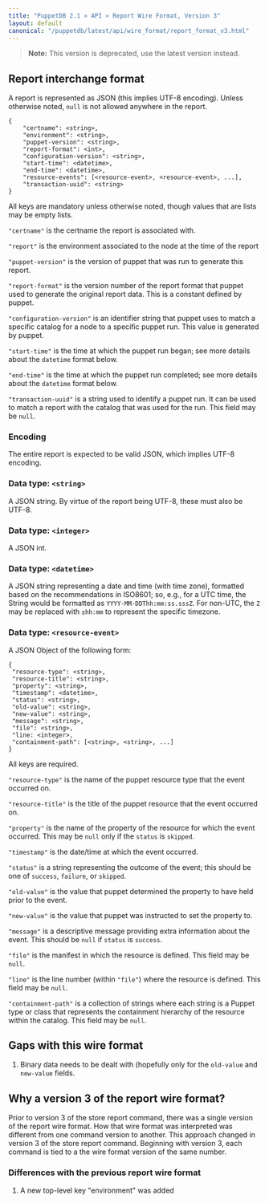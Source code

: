 ```yaml
---
title: "PuppetDB 2.1 » API » Report Wire Format, Version 3"
layout: default
canonical: "/puppetdb/latest/api/wire_format/report_format_v3.html"
---
```


> **Note:** This version is deprecated, use the latest version instead.

## Report interchange format

A report is represented as JSON (this implies UTF-8 encoding). Unless
otherwise noted, `null` is not allowed anywhere in the report.

    {
        "certname": <string>,
        "environment": <string>,
        "puppet-version": <string>,
        "report-format": <int>,
        "configuration-version": <string>,
        "start-time": <datetime>,
        "end-time": <datetime>,
        "resource-events": [<resource-event>, <resource-event>, ...],
        "transaction-uuid": <string>
    }

All keys are mandatory unless otherwise noted, though values that are lists may be empty lists.

`"certname"` is the certname the report is associated with.

`"report"` is the environment associated to the node at the time of the report

`"puppet-version"` is the version of puppet that was run to generate this report.

`"report-format"` is the version number of the report format that puppet used
to generate the original report data.  This is a constant defined by puppet.

`"configuration-version"` is an identifier string that puppet uses to match a
specific catalog for a node to a specific puppet run.  This value is
generated by puppet.

`"start-time"` is the time at which the puppet run began; see more details about
the `datetime` format below.

`"end-time"` is the time at which the puppet run completed; see more details about
the `datetime` format below.

`"transaction-uuid"` is a string used to identify a puppet run.  It can be used to
match a report with the catalog that was used for the run.  This field may be `null`.

### Encoding

The entire report is expected to be valid JSON, which implies UTF-8
encoding.

### Data type: `<string>`

A JSON string. By virtue of the report being UTF-8, these must also
be UTF-8.

### Data type: `<integer>`

A JSON int.

### Data type: `<datetime>`

A JSON string representing a date and time (with time zone), formatted based on
the recommendations in ISO8601; so, e.g., for a UTC time, the String would be
formatted as `YYYY-MM-DDThh:mm:ss.sssZ`.  For non-UTC, the `Z` may be replaced
with `±hh:mm` to represent the specific timezone.

### Data type: `<resource-event>`

A JSON Object of the following form:

    {
     "resource-type": <string>,
     "resource-title": <string>,
     "property": <string>,
     "timestamp": <datetime>,
     "status": <string>,
     "old-value": <string>,
     "new-value": <string>,
     "message": <string>,
     "file": <string>,
     "line: <integer>,
     "containment-path": [<string>, <string>, ...]
    }

All keys are required.

`"resource-type"` is the name of the puppet resource type that the event occurred on.

`"resource-title"` is the title of the puppet resource that the event occurred on.

`"property"` is the name of the property of the resource for which the event occurred.
This may be `null` only if the `status` is `skipped`.

`"timestamp"` is the date/time at which the event occurred.

`"status"` is a string representing the outcome of the event; this should be one
of `success`, `failure`, or `skipped`.

`"old-value"` is the value that puppet determined the property to have held prior
to the event.

`"new-value"` is the value that puppet was instructed to set the property to.

`"message"` is a descriptive message providing extra information about the event.
This should be `null` if `status` is `success`.

`"file"` is the manifest in which the resource is defined. This field may be `null`.

`"line"` is the line number (within `"file"`) where the resource is defined. This field may be `null`.

`"containment-path"` is a collection of strings where each string is a Puppet type or class
that represents the containment hierarchy of the resource within the catalog. This field may be `null`.

## Gaps with this wire format

1. Binary data needs to be dealt with (hopefully only for the `old-value` and
`new-value` fields.

Why a version 3 of the report wire format?
-----

[below]: #why-a-v3-report-wire-format

Prior to version 3 of the store report command, there was a single
version of the report wire format. How that wire format was
interpreted was different from one command version to another. This
approach changed in version 3 of the store report command. Beginning
with version 3, each command is tied to a the wire format version of
the same number.

###  Differences with the previous report wire format

1. A new top-level key "environment" was added

